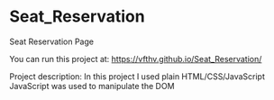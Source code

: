 # Seat_Reservation
Seat Reservation Page

  You can run this project at:
https://vfthv.github.io/Seat_Reservation/

  Project description:
In this project I used plain HTML/CSS/JavaScript
JavaScript was used to manipulate the DOM
